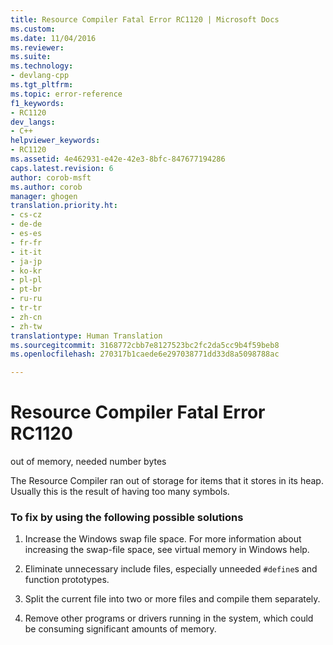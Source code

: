 ```yaml
---
title: Resource Compiler Fatal Error RC1120 | Microsoft Docs
ms.custom: 
ms.date: 11/04/2016
ms.reviewer: 
ms.suite: 
ms.technology:
- devlang-cpp
ms.tgt_pltfrm: 
ms.topic: error-reference
f1_keywords:
- RC1120
dev_langs:
- C++
helpviewer_keywords:
- RC1120
ms.assetid: 4e462931-e42e-42e3-8bfc-847677194286
caps.latest.revision: 6
author: corob-msft
ms.author: corob
manager: ghogen
translation.priority.ht:
- cs-cz
- de-de
- es-es
- fr-fr
- it-it
- ja-jp
- ko-kr
- pl-pl
- pt-br
- ru-ru
- tr-tr
- zh-cn
- zh-tw
translationtype: Human Translation
ms.sourcegitcommit: 3168772cbb7e8127523bc2fc2da5cc9b4f59beb8
ms.openlocfilehash: 270317b1caede6e297038771dd33d8a5098788ac

---
```

# Resource Compiler Fatal Error RC1120
out of memory, needed number bytes  
  
 The Resource Compiler ran out of storage for items that it stores in its heap. Usually this is the result of having too many symbols.  
  
### To fix by using the following possible solutions  
  
1.  Increase the Windows swap file space. For more information about increasing the swap-file space, see virtual memory in Windows help.  
  
2.  Eliminate unnecessary include files, especially unneeded `#define`s and function prototypes.  
  
3.  Split the current file into two or more files and compile them separately.  
  
4.  Remove other programs or drivers running in the system, which could be consuming significant amounts of memory.


<!--HONumber=Jan17_HO1-->


